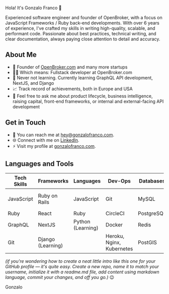 Hola! It's Gonzalo Franco 👋

Experienced software engineer and founder of OpenBroker, with a focus on JavaScript Frameworks / Ruby back-end developments. With over 6 years of experience, I've crafted my skills in writing high-quality, scalable, and performant code. Passionate about best practices, technical writing, and clear documentation, always paying close attention to detail and accuracy.

## About Me

- 🔭 Founder of [OpenBroker.com](http://www.openbroker.com) and many more startups
- 👨‍💻 Which means: Fullstack developer at OpenBroker.com
- 🌱 Never not learning. Currently learning GraphQL API development, NextJS, and Django
- 📈 Track record of achievements, both in Europe and USA
- 💬 Feel free to ask me about product lifecycle, business intelligence, raising capital, front-end frameworks, or internal and external-facing API development

## Get in Touch

- 📧 You can reach me at [hey@gonzalofranco.com](mailto:hey@gonzalofranco.com).
- 🌐 Connect with me on [LinkedIn](https://www.linkedin.com/in/gfrancomontero).
- ⚡️ Visit my profile at [gonzalofranco.com](http://www.gonzalofranco.com).

## Languages and Tools

| Tech Skills      | Frameworks          | Languages       | Dev-Ops                   | Databases              | APIs                   |
|------------------|---------------------|-----------------|---------------------------|------------------------|-----------------------|
| JavaScript       | Ruby on Rails       | JavaScript      | Git                       | MySQL                  | AWS / Google CLoud    |
| Ruby             | React               | Ruby            | CircleCI                  | PostgreSQL             | OpenAi                |
| GraphQL          | NextJS              | Python (Learning) | Docker                  | Redis                  | Stripe                |
| Git              | Django (Learning)  |                   | Heroku, Nginx, Kubernetes | PostGIS                | Twilio                |

_(if you're wondering how to create a neat little intro like this one for your GitHub profile — it's quite easy. Create a new repo, name it to match your username, initialize it with a readme.md file, add content using markdown language, commit your changes, and off you go.)_ 😉

Gonzalo
